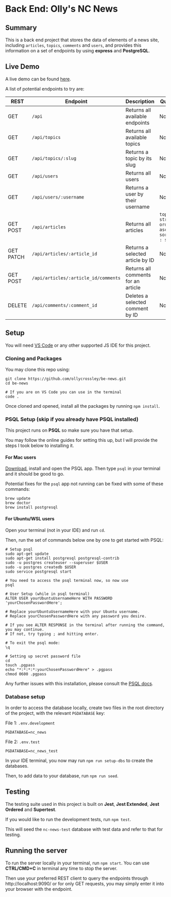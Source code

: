 # Back End: Olly's NC News
## Summary
This is a back end project that stores the data of elements of a news site,
including `articles`, `topics`, `comments` and `users`, and provides this information
on a set of endpoints by using **express** and **PostgreSQL**.

## Live Demo
A live demo can be found <a href="https://olly-nc-news.onrender.com/api" target="_blank">here</a>.

A list of potential endpoints to try are:

| REST          | Endpoint                             | Description                         | Queries                                                        |
|---------------|--------------------------------------|-------------------------------------|----------------------------------------------------------------|
| GET           | `/api`                               | Returns all available endpoints     | None                                                           |
| GET           | `/api/topics`                        | Returns all available topics        | None                                                           |
| GET           | `/api/topics/:slug`                  | Returns a topic by its slug         | None                                                           |
| GET           | `/api/users`                         | Returns all users                   | None                                                           |
| GET           | `/api/users/:username`               | Returns a user by their username    | None                                                           |
| GET<br/>POST  | `/api/articles`                      | Returns all articles                | `topic : string`<br/>`order : asc/desc`<br/>`sort_by : string` |
| GET<br/>PATCH | `/api/articles/:article_id`          | Returns a selected article by ID    | None                                                           |
| GET<br/>POST  | `/api/articles/:article_id/comments` | Returns all comments for an article | None                                                           |
| DELETE        | `/api/comments/:comment_id`          | Deletes a selected comment by ID    | None                                                           |

## Setup
You will need [VS Code](https://code.visualstudio.com/download) or any other supported JS IDE for this project.
### Cloning and Packages
You may clone this repo using:
```shell
git clone https://github.com/ollycrossley/be-news.git
cd be-news

# If you are on VS Code you can use in the terminal
code .
```
Once cloned and opened, install all the packages by running `npm install`.
### PSQL Setup (skip if you already have PSQL installed)
This project runs on **PSQL** so make sure you have that setup.

You may follow the online guides for setting this up, but I will provide the steps I took below to installing it.

#### For Mac users

[Download](https://postgresapp.com/), install and open the PSQL app. Then type `psql` in your terminal and it should be good to go.

Potential fixes for the `psql` app not running can be fixed with some of these commands:
```shell
brew update
brew doctor
brew install postgresql
```
#### For Ubuntu/WSL users
Open your terminal (not in your IDE) and run `cd`.

Then, run the set of commands below one by one to get started with PSQL:
```shell
# Setup psql 
sudo apt-get update
sudo apt-get install postgresql postgresql-contrib
sudo -u postgres createuser --superuser $USER
sudo -u postgres createdb $USER
sudo service postgresql start

# You need to access the psql terminal now, so now use
psql

# User Setup (while in psql terminal)
ALTER USER yourUbuntuUsernameHere WITH PASSWORD 'yourChosenPasswordHere';

# Replace yourUbuntuUsernameHere with your Ubuntu username.
# Replace yourChosenPasswordHere with any password you desire.

# If you see ALTER RESPONSE in the terminal after running the command, you may continue.
# If not, try typing ; and hitting enter.

# To exit the psql mode:
\q

# Setting up secret password file
cd 
touch .pgpass
echo "*:*:*:*:yourChosenPasswordHere" > .pgpass
chmod 0600 .pgpass
```

Any further issues with this installation, please consult the [PSQL docs](https://www.postgresql.org/download/).
### Database setup

In order to access the database locally, create two files in the root directory of the project, with the relevant `PGDATABASE` key:

File 1: `.env.development`
```dotenv
PGDATABASE=nc_news
```
File 2: `.env.test`
```dotenv
PGDATABASE=nc_news_test
```

In your IDE terminal, you now may run `npm run setup-dbs` to create the databases.

Then, to add data to your database, run `npm run seed`.

## Testing
The testing suite used in this project is built on **Jest**, **Jest Extended**, **Jest Ordered** and **Supertest**.

If you would like to run the development tests, run `npm test`.

This will seed the `nc-news-test` database with test data and refer to that for testing.

## Running the server

To run the server locally in your terminal, run `npm start`. You can use **CTRL/CMD+C** in terminal any time to stop the server.

Then use your preferred REST client to query the endpoints through http://localhost:9090/ or for only GET requests, you may simply enter it into your browser with the endpoint.




